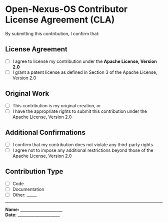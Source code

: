 <!-- CLA Template for Contributors -->
# Open-Nexus-OS Contributor License Agreement (CLA)

By submitting this contribution, I confirm that:

## License Agreement
- [ ] I agree to license my contribution under the **Apache License, Version 2.0**
- [ ] I grant a patent license as defined in Section 3 of the Apache License, Version 2.0

## Original Work
- [ ] This contribution is my original creation, or
- [ ] I have the appropriate rights to submit this contribution under the Apache License, Version 2.0

## Additional Confirmations
- [ ] I confirm that my contribution does not violate any third-party rights
- [ ] I agree not to impose any additional restrictions beyond those of the Apache License, Version 2.0

## Contribution Type
- [ ] Code
- [ ] Documentation
- [ ] Other: _____

---

**Name:** _____________________  
**Date:** _____________________
